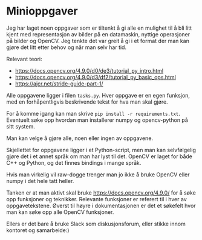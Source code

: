 # Minioppgaver
Jeg har laget noen oppgaver som er tiltenkt å gi alle en mulighet til å bli litt kjent med representasjon 
av bilder på en datamaskin, nyttige operasjoner på bilder og OpenCV.
Jeg tenkte det var greit å gi i et format der man kan gjøre det litt etter behov og når man selv har tid.

Relevant teori:
- https://docs.opencv.org/4.9.0/d0/de3/tutorial_py_intro.html
- https://docs.opencv.org/4.9.0/d3/df2/tutorial_py_basic_ops.html
- https://ajcr.net/stride-guide-part-1/

Alle oppgavene ligger i filen `tasks.py`. 
Hver oppgave er en egen funksjon, med en forhåpentligvis beskrivende tekst for hva man skal gjøre.

For å komme igang kan man skrive `pip install -r requirements.txt`. 
Eventuelt søke opp hvordan man installerer numpy og opencv-python på sitt system.

Man kan velge å gjøre alle, noen eller ingen av oppgavene.

Skjellettet for oppgavene ligger i et Python-script, men man kan selvfølgelig gjøre det
i et annet språk om man har lyst til det. OpenCV er laget for både C++ og Python, og det finnes bindings i mange språk.

Hvis man virkelig vil raw-dogge trenger man jo ikke å bruke OpenCV eller numpy i det hele tatt heller.

Tanken er at man aktivt skal bruke https://docs.opencv.org/4.9.0/ for å søke opp funksjoner og teknikker.
Relevante funksjoner er referert til i hver av oppgavetekstene. 
Øverst til høyre i dokumentasjonen er det et søkefelt hvor man kan søke opp alle OpenCV funksjoner.

Ellers er det bare å bruke Slack som diskusjonsforum, eller stikke innom kontoret og samarbeide:)
